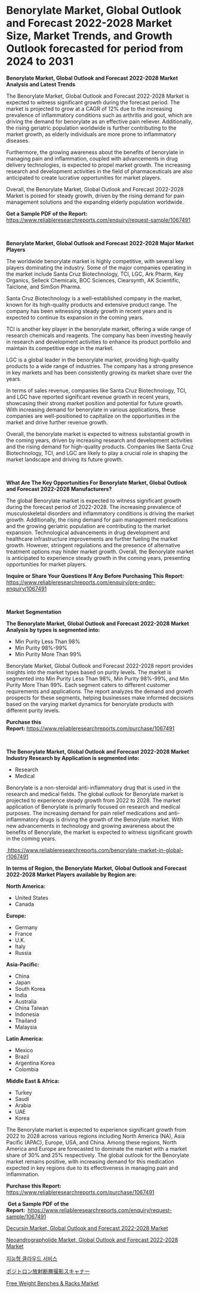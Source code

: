 <p><h1>Benorylate Market, Global Outlook and Forecast 2022-2028 Market Size, Market Trends, and Growth Outlook forecasted for period from 2024 to 2031</h1></p><p><strong>Benorylate Market, Global Outlook and Forecast 2022-2028 Market Analysis and Latest Trends</strong></p>
<p><p>The Benorylate Market, Global Outlook and Forecast 2022-2028 Market is expected to witness significant growth during the forecast period. The market is projected to grow at a CAGR of 12% due to the increasing prevalence of inflammatory conditions such as arthritis and gout, which are driving the demand for benorylate as an effective pain reliever. Additionally, the rising geriatric population worldwide is further contributing to the market growth, as elderly individuals are more prone to inflammatory diseases.</p><p>Furthermore, the growing awareness about the benefits of benorylate in managing pain and inflammation, coupled with advancements in drug delivery technologies, is expected to propel market growth. The increasing research and development activities in the field of pharmaceuticals are also anticipated to create lucrative opportunities for market players.</p><p>Overall, the Benorylate Market, Global Outlook and Forecast 2022-2028 Market is poised for steady growth, driven by the rising demand for pain management solutions and the expanding elderly population worldwide.</p></p>
<p><strong>Get a Sample PDF of the Report:&nbsp;</strong> <a href="https://www.reliableresearchreports.com/enquiry/request-sample/1067491">https://www.reliableresearchreports.com/enquiry/request-sample/1067491</a></p>
<p>&nbsp;</p>
<p><strong>Benorylate Market, Global Outlook and Forecast 2022-2028 Major Market Players</strong></p>
<p><p>The worldwide benorylate market is highly competitive, with several key players dominating the industry. Some of the major companies operating in the market include Santa Cruz Biotechnology, TCI, LGC, Ark Pharm, Key Organics, Selleck Chemicals, BOC Sciences, Clearsynth, AK Scientific, Taiclone, and SimSon Pharma.</p><p>Santa Cruz Biotechnology is a well-established company in the market, known for its high-quality products and extensive product range. The company has been witnessing steady growth in recent years and is expected to continue its expansion in the coming years.</p><p>TCI is another key player in the benorylate market, offering a wide range of research chemicals and reagents. The company has been investing heavily in research and development activities to enhance its product portfolio and maintain its competitive edge in the market.</p><p>LGC is a global leader in the benorylate market, providing high-quality products to a wide range of industries. The company has a strong presence in key markets and has been consistently growing its market share over the years.</p><p>In terms of sales revenue, companies like Santa Cruz Biotechnology, TCI, and LGC have reported significant revenue growth in recent years, showcasing their strong market position and potential for future growth. With increasing demand for benorylate in various applications, these companies are well-positioned to capitalize on the opportunities in the market and drive further revenue growth.</p><p>Overall, the benorylate market is expected to witness substantial growth in the coming years, driven by increasing research and development activities and the rising demand for high-quality products. Companies like Santa Cruz Biotechnology, TCI, and LGC are likely to play a crucial role in shaping the market landscape and driving its future growth.</p></p>
<p>&nbsp;</p>
<p><strong>What Are The Key Opportunities For Benorylate Market, Global Outlook and Forecast 2022-2028 Manufacturers?</strong></p>
<p><p>The global Benorylate market is expected to witness significant growth during the forecast period of 2022-2028. The increasing prevalence of musculoskeletal disorders and inflammatory conditions is driving the market growth. Additionally, the rising demand for pain management medications and the growing geriatric population are contributing to the market expansion. Technological advancements in drug development and healthcare infrastructure improvements are further fueling the market growth. However, stringent regulations and the presence of alternative treatment options may hinder market growth. Overall, the Benorylate market is anticipated to experience steady growth in the coming years, presenting opportunities for market players.</p></p>
<p><strong>Inquire or Share Your Questions If Any Before Purchasing This Report:</strong> <a href="https://www.reliableresearchreports.com/enquiry/pre-order-enquiry/1067491">https://www.reliableresearchreports.com/enquiry/pre-order-enquiry/1067491</a></p>
<p>&nbsp;</p>
<p><strong>Market Segmentation</strong></p>
<p><strong>The Benorylate Market, Global Outlook and Forecast 2022-2028 Market Analysis by types is segmented into:</strong></p>
<p><ul><li>Min Purity Less Than 98%</li><li>Min Purity 98%-99%</li><li>Min Purity More Than 99%</li></ul></p>
<p><p>Benorylate Market, Global Outlook and Forecast 2022-2028 report provides insights into the market types based on purity levels. The market is segmented into Min Purity Less Than 98%, Min Purity 98%-99%, and Min Purity More Than 99%. Each segment caters to different customer requirements and applications. The report analyzes the demand and growth prospects for these segments, helping businesses make informed decisions based on the varying market dynamics for benorylate products with different purity levels.</p></p>
<p><strong>Purchase this Report:&nbsp;</strong><a href="https://www.reliableresearchreports.com/purchase/1067491">https://www.reliableresearchreports.com/purchase/1067491</a></p>
<p>&nbsp;</p>
<p><strong>The Benorylate Market, Global Outlook and Forecast 2022-2028 Market Industry Research by Application is segmented into:</strong></p>
<p><ul><li>Research</li><li>Medical</li></ul></p>
<p><p>Benorylate is a non-steroidal anti-inflammatory drug that is used in the research and medical fields. The global outlook for Benorylate market is projected to experience steady growth from 2022 to 2028. The market application of Benorylate is primarily focused on research and medical purposes. The increasing demand for pain relief medications and anti-inflammatory drugs is driving the growth of the Benorylate market. With new advancements in technology and growing awareness about the benefits of Benorylate, the market is expected to witness significant growth in the coming years.</p></p>
<p><a href="https://www.reliableresearchreports.com/benorylate-market-in-global-r1067491">&nbsp;https://www.reliableresearchreports.com/benorylate-market-in-global-r1067491</a></p>
<p><strong>In terms of Region, the Benorylate Market, Global Outlook and Forecast 2022-2028 Market Players available by Region are:</strong></p>
<p>
    <p> <strong> North America: </strong>
        <ul>
            <li>United States</li>
            <li>Canada</li>
        </ul>
        </p> 
    <p> <strong> Europe: </strong>
        <ul>
            <li>Germany</li>
            <li>France</li>
            <li>U.K.</li>
            <li>Italy</li>
            <li>Russia</li>
        </ul>
        </p> 
    <p> <strong> Asia-Pacific: </strong>
        <ul>
            <li>China</li>
            <li>Japan</li>
            <li>South Korea</li>
            <li>India</li>
            <li>Australia</li>
            <li>China Taiwan</li>
            <li>Indonesia</li>
            <li>Thailand</li>
            <li>Malaysia</li>
        </ul>
        </p> 
    <p> <strong> Latin America: </strong>
        <ul>
            <li>Mexico</li>
            <li>Brazil</li>
            <li>Argentina Korea</li>
            <li>Colombia</li>
        </ul>
        </p> 
    <p> <strong> Middle East & Africa: </strong>
        <ul>
            <li>Turkey</li>
            <li>Saudi</li>
            <li>Arabia</li>
            <li>UAE</li>
            <li>Korea</li>
        </ul>
    </p>
    </p>
<p><p>The Benorylate market is expected to experience significant growth from 2022 to 2028 across various regions including North America (NA), Asia Pacific (APAC), Europe, USA, and China. Among these regions, North America and Europe are forecasted to dominate the market with a market share of 30% and 25% respectively. The global outlook for the Benorylate market remains positive, with increasing demand for this medication expected in key regions due to its effectiveness in managing pain and inflammation.</p></p>
<p><strong>Purchase this Report: </strong><a href="https://www.reliableresearchreports.com/purchase/1067491">https://www.reliableresearchreports.com/purchase/1067491</a></p>
<p>&nbsp;<strong>Get a Sample PDF of the Report:&nbsp;&nbsp;</strong><a href="https://www.reliableresearchreports.com/enquiry/request-sample/1067491">https://www.reliableresearchreports.com/enquiry/request-sample/1067491</a></p>
<p><strong></strong></p>
<p><p><a href="https://github.com/MaraKoelpin2023/Market-Research-Report-List-1/blob/main/decursin-market-global-outlook-and-forecast-2022-2028-market.md">Decursin Market, Global Outlook and Forecast 2022-2028 Market</a></p><p><a href="https://github.com/maudAbbott7/Market-Research-Report-List-1/blob/main/neoandrographolide-market-global-outlook-and-forecast-2022-2028-market.md">Neoandrographolide Market, Global Outlook and Forecast 2022-2028 Market</a></p><p><a href="https://medium.com/@giovanileannon/%EC%A7%80%EB%8A%A5%ED%98%95-%ED%81%B4%EB%9D%BC%EC%9A%B0%EB%93%9C-%EC%84%9C%EB%B9%84%EC%8A%A4-%EC%8B%9C%EC%9E%A5-%EC%8B%9C%EC%9E%A5-%EC%A0%90%EC%9C%A0%EC%9C%A8-%EC%8B%9C%EC%9E%A5-%EB%8F%99%ED%96%A5-%EB%B0%8F-%EB%AF%B8%EB%9E%98-%EC%84%B1%EC%9E%A5-%ED%83%90%EC%83%89-fc56f153a11c">지능형 클라우드 서비스</a></p><p><a href="https://medium.com/@rockcod61/%E3%83%9D%E3%82%B8%E3%83%88%E3%83%AD%E3%83%B3%E3%82%A8%E3%83%9F%E3%83%83%E3%82%B7%E3%83%A7%E3%83%B3%E3%83%88%E3%83%A2%E3%82%B0%E3%83%A9%E3%83%95%E3%82%A3%E3%83%BC%E3%82%B9%E3%82%AD%E3%83%A3%E3%83%8A%E3%83%BC%E5%B8%82%E5%A0%B4-%E7%AB%B6%E4%BA%89%E5%88%86%E6%9E%90-%E5%B8%82%E5%A0%B4%E3%83%88%E3%83%AC%E3%83%B3%E3%83%89-2031%E5%B9%B4%E3%81%BE%E3%81%A7%E3%81%AE%E4%BA%88%E6%B8%AC-c8b685567cb5">ポジトロン放射断層撮影スキャナー</a></p><p><a href="https://issuu.com/reportprime-2/docs/free-weight-benches-racks-market-size-2030.pptx">Free Weight Benches & Racks Market</a></p></p>